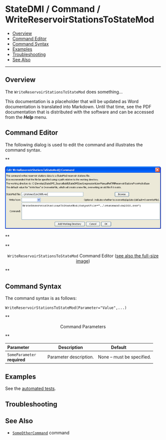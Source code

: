 # StateDMI / Command / WriteReservoirStationsToStateMod #

* [Overview](#overview)
* [Command Editor](#command-editor)
* [Command Syntax](#command-syntax)
* [Examples](#examples)
* [Troubleshooting](#troubleshooting)
* [See Also](#see-also)

-------------------------

## Overview ##

The `WriteReservoirStationsToStateMod` does something...

This documentation is a placeholder that will be updated as Word documentation is translated into Markdown.
Until that time, see the PDF documentation that is distributed with the software and can be accessed
from the ***Help*** menu.

## Command Editor ##

The following dialog is used to edit the command and illustrates the command syntax.

**<p style="text-align: center;">
![WriteReservoirStationsToStateMod](WriteReservoirStationsToStateMod.png)
</p>**

**<p style="text-align: center;">
`WriteReservoirStationsToStateMod` Command Editor (<a href="../WriteReservoirStationsToStateMod.png">see also the full-size image</a>)
</p>**

## Command Syntax ##

The command syntax is as follows:

```text
WriteReservoirStationsToStateMod(Parameter="Value",...)
```
**<p style="text-align: center;">
Command Parameters
</p>**

| **Parameter**&nbsp;&nbsp;&nbsp;&nbsp;&nbsp;&nbsp;&nbsp;&nbsp;&nbsp;&nbsp;&nbsp;&nbsp; | **Description** | **Default**&nbsp;&nbsp;&nbsp;&nbsp;&nbsp;&nbsp;&nbsp;&nbsp;&nbsp;&nbsp; |
| --------------|-----------------|----------------- |
|`SomeParameter`<br>**required**|Parameter description.|None – must be specified.|

## Examples ##

See the [automated tests](https://github.com/OpenCDSS/cdss-app-statedmi-test/tree/master/test/regression/commands/WriteReservoirStationsToStateMod).

## Troubleshooting ##

## See Also ##

* [`SomeOtherCommand`](../SomeOtherCommand/SomeOtherCommand) command
